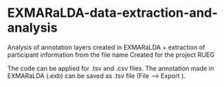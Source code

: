 # EXMARaLDA-data-extraction-and-analysis
Analysis of annotation layers created in EXMARaLDA + extraction of participant information from the file name 
Created for the project RUEG 

The code can be applied for .tsv and .csv files.
The annotation made in EXMARaLDA (.exb) can be saved as .tsv file (File --> Export ).
